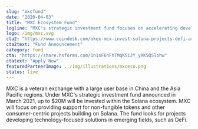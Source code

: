 ```yaml
---
slug: "mxcfund"
date: "2020-04-03"
title: "MXC Ecosystem Fund"
logline: "MXC's strategic investment fund focuses on accelerating development on the Solana network."
logo: /img/mxc.svg
cta2: "https://www.coindesk.com/okex-mcx-invest-solana-projects-defi-arms-race"
cta2text: "Fund Announcement"
category: fund
cta: "https://share.hsforms.com/1n1sF6nFhTMqKSiJY_yXK5Q5lohw"
ctatext: "Apply Now"
featuredPartnerImage: ../img/illustrations/mxceco.png
status: live
---
```


MXC is a veteran exchange with a large user base in China and the Asia Pacific regions. Under MXC's strategic investment fund announced in March 2021, up to $20M will be invested within the Solana ecosystem. MXC will focus on providing support for non-fungible tokens and other consumer-centric projects building on Solana. The fund looks for projects developing technology-focused solutions in emerging fields, such as DeFi.

